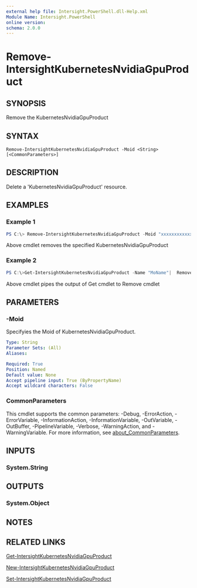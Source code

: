 ```yaml
---
external help file: Intersight.PowerShell.dll-Help.xml
Module Name: Intersight.PowerShell
online version:
schema: 2.0.0
---
```


# Remove-IntersightKubernetesNvidiaGpuProduct

## SYNOPSIS
Remove the KubernetesNvidiaGpuProduct

## SYNTAX

```
Remove-IntersightKubernetesNvidiaGpuProduct -Moid <String> [<CommonParameters>]
```

## DESCRIPTION
Delete a &apos;KubernetesNvidiaGpuProduct&apos; resource.

## EXAMPLES

### Example 1
```powershell
PS C:\> Remove-IntersightKubernetesNvidiaGpuProduct -Moid "xxxxxxxxxxxxxxxxxxxxxxxxxxx"
```
Above cmdlet removes the specified KubernetesNvidiaGpuProduct 

### Example 2
```powershell
PS C:\>Get-IntersightKubernetesNvidiaGpuProduct -Name "MoName"|  Remove-IntersightKubernetesNvidiaGpuProduct
```
Above cmdlet pipes the output of Get cmdlet to Remove cmdlet

## PARAMETERS

### -Moid
Specifyies the Moid of KubernetesNvidiaGpuProduct.

```yaml
Type: String
Parameter Sets: (All)
Aliases:

Required: True
Position: Named
Default value: None
Accept pipeline input: True (ByPropertyName)
Accept wildcard characters: False
```

### CommonParameters
This cmdlet supports the common parameters: -Debug, -ErrorAction, -ErrorVariable, -InformationAction, -InformationVariable, -OutVariable, -OutBuffer, -PipelineVariable, -Verbose, -WarningAction, and -WarningVariable. For more information, see [about_CommonParameters](http://go.microsoft.com/fwlink/?LinkID=113216).

## INPUTS

### System.String

## OUTPUTS

### System.Object
## NOTES

## RELATED LINKS

[Get-IntersightKubernetesNvidiaGpuProduct](./Get-IntersightKubernetesNvidiaGpuProduct.md)

[New-IntersightKubernetesNvidiaGpuProduct](./New-IntersightKubernetesNvidiaGpuProduct.md)

[Set-IntersightKubernetesNvidiaGpuProduct](./Set-IntersightKubernetesNvidiaGpuProduct.md)

